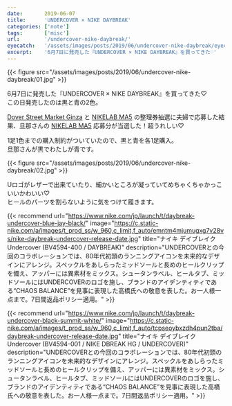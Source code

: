 ```yaml
---
date:       2019-06-07
title:      'UNDERCOVER × NIKE DAYBREAK'
categories: ['note']
tags:       ['misc']
url:        '/undercover-nike-daybreak/'
eyecatch:   '/assets/images/posts/2019/06/undercover-nike-daybreak/eyecatch.jpg'
excerpt:    '6月7日に発売した『UNDERCOVER × NIKE DAYBREAK』を買ってきた♡'
---
```


{{< figure src="/assets/images/posts/2019/06/undercover-nike-daybreak/01.jpg" >}}

6月7日に発売した『UNDERCOVER × NIKE DAYBREAK』を買ってきた♡  
この日発売したのは黒と青の2色。

[Dover Street Market Ginza](https://ginza.doverstreetmarket.com/) と [NIKELAB MA5](https://www.nike.com/jp/ja_jp/c/nikelab/ma5) の整理券抽選に夫婦で応募した結果、旦那さんの [NIKELAB MA5](https://www.nike.com/jp/ja_jp/c/nikelab/ma5) 応募分が当選した！超うれしい♡

1足1色までの購入制約がついていたので、黒と青を各1足購入。  
旦那さんが黒でわたしが青です。

{{< figure src="/assets/images/posts/2019/06/undercover-nike-daybreak/02.jpg" >}}

Uロゴがレザーで出来ていたり、細かいところが凝っていてめちゃくちゃかっこいいかわいい♡  
ヒールのパーツを割らないように気をつけて履きます。

{{< recommend url="https://www.nike.com/jp/launch/t/daybreak-undercover-blue-jay-black/" image="https://c.static-nike.com/a/images/t_prod_ss/w_960,c_limit,f_auto/emntm4mjumugxg7v28vs/nike-daybreak-undercover-release-date.jpg" title="ナイキ デイブレイク Undercover (BV4594-400 / DAYBREAK)" description="UNDERCOVERとの今回のコラボレーションでは、80年代初頭のランニングアイコンを未来的なデザインにアレンジ。スペックルをあしらったミッドソールと長めのヒールクリップを備え、アッパーには異素材をミックス。シュータンラベル、ヒールタブ、ミッドソールにはUNDERCOVERのロゴを施し、ブランドのアイデンティティである“CHAOS BALANCE”を見事に表現した高橋氏への敬意を表した。お一人様一点まで。7日間返品ポリシー適用。" >}}

{{< recommend url="https://www.nike.com/jp/launch/t/daybreak-undercover-black-summit-white/" image="https://c.static-nike.com/a/images/t_prod_ss/w_960,c_limit,f_auto/tcpseoybxzdh4pun2tba/daybreak-undercover-release-date.jpg" title="ナイキ デイブレイク Undercover (BV4594-001 / NIKE DBREAK HG / UNDERCOVER)" description="UNDERCOVERとの今回のコラボレーションでは、80年代初頭のランニングアイコンを未来的なデザインにアレンジ。スペックルをあしらったミッドソールと長めのヒールクリップを備え、アッパーには異素材をミックス。シュータンラベル、ヒールタブ、ミッドソールにはUNDERCOVERのロゴを施し、ブランドのアイデンティティである“CHAOS BALANCE”を見事に表現した高橋氏への敬意を表した。お一人様一点まで。7日間返品ポリシー適用。" >}}
